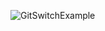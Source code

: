 
![GitSwitchExample](https://github.com/mdgrs-mei/blog-post-images/assets/81177095/1e80cbb8-95f2-4d17-951b-d5f93b1ec348)
